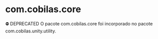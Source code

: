 # com.cobilas.core
⛔ DEPRECATED O pacote com.cobilas.core foi incorporado no pacote com.cobilas.unity.utility.